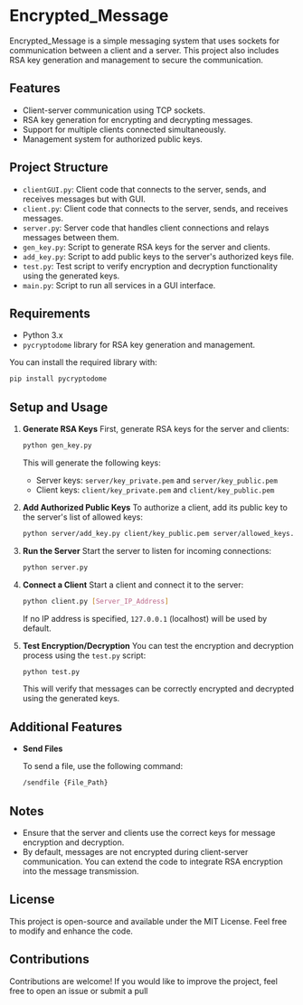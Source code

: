 # Encrypted_Message

Encrypted_Message is a simple messaging system that uses sockets for communication between a client and a server. This project also includes RSA key generation and management to secure the communication.

## Features

- Client-server communication using TCP sockets.
- RSA key generation for encrypting and decrypting messages.
- Support for multiple clients connected simultaneously.
- Management system for authorized public keys.

## Project Structure
- `clientGUI.py`: Client code that connects to the server, sends, and receives messages but with GUI.
- `client.py`: Client code that connects to the server, sends, and receives messages.
- `server.py`: Server code that handles client connections and relays messages between them.
- `gen_key.py`: Script to generate RSA keys for the server and clients.
- `add_key.py`: Script to add public keys to the server's authorized keys file.
- `test.py`: Test script to verify encryption and decryption functionality using the generated keys.
- `main.py`: Script to run all services in a GUI interface.

## Requirements

- Python 3.x
- `pycryptodome` library for RSA key generation and management.

You can install the required library with:

```bash
pip install pycryptodome
```

## Setup and Usage

1. **Generate RSA Keys**
   First, generate RSA keys for the server and clients:

   ```bash
   python gen_key.py
   ```

   This will generate the following keys:

   - Server keys: `server/key_private.pem` and `server/key_public.pem`
   - Client keys: `client/key_private.pem` and `client/key_public.pem`

2. **Add Authorized Public Keys**
   To authorize a client, add its public key to the server's list of allowed keys:

   ```bash
   python server/add_key.py client/key_public.pem server/allowed_keys.txt
   ```

3. **Run the Server**
   Start the server to listen for incoming connections:

   ```bash
   python server.py
   ```

4. **Connect a Client**
   Start a client and connect it to the server:

   ```bash
   python client.py [Server_IP_Address]
   ```

   If no IP address is specified, `127.0.0.1` (localhost) will be used by default.

5. **Test Encryption/Decryption**
   You can test the encryption and decryption process using the `test.py` script:

   ```bash
   python test.py
   ```

   This will verify that messages can be correctly encrypted and decrypted using the generated keys.

## Additional Features

- **Send Files**

   To send a file, use the following command:

   ```bash
   /sendfile {File_Path}
   ```

## Notes

- Ensure that the server and clients use the correct keys for message encryption and decryption.
- By default, messages are not encrypted during client-server communication. You can extend the code to integrate RSA encryption into the message transmission.

## License

This project is open-source and available under the MIT License. Feel free to modify and enhance the code.

## Contributions

Contributions are welcome! If you would like to improve the project, feel free to open an issue or submit a pull
